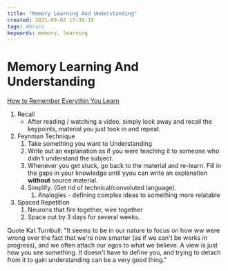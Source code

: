 ```yaml
---
title: "Memory Learning And Understanding"
created: 2021-09-02 17:34:15
tags: #brain
keywords: memory, learning
---
```


# Memory Learning And Understanding

[How to Remember Everythin You Learn](https://www.youtube.com/watch?v=V-UvSKe8jW4)

1. Recall
   - After reading / watching a video, simply look away and recall the keypoints, material you just took in and repeat.
2. Feynman Technique
   1. Take something you want to Understanding
   2. Write out an explanation as if you were teaching it to someone who didn't understand the subject.
   3. Whenever you get stuck, go back to the material and re-learn.  Fill in the gaps in your knowledge until yyou can write an explanation **without** source material.
   4. Simplify. (Get rid of technical/convoluted language).
      1. Analogies - defining complex ideas to something more relatable
3. Spaced Repetition
   1. Neurons that fire together, wire together
   2. Space out by 3 days for several weeks.

Quote Kat Turnbull:
"It seems to be in our nature to focus on how ww were wrong over the fact that we're now smarter (as if we can't be works in progress), and we often attach our egos to what we believe.  A view is just how you see something. It doesn't have to define you, and trying to detach from it to gain understanding can be a very good thing."

